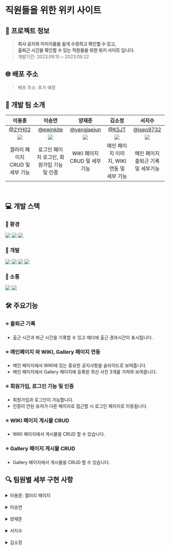 # 직원들을 위한 위키 사이트

## 💁 프로젝트 정보

> **회사 공지와 이미지들을 쉽게 수정하고 확인할 수 있고, <br>
> 출퇴근 시간을 확인할 수 있는 직원들을 위한 위키 사이트 입니다.** <br>
> 개발기간: 2023.09.15 ~ 2023.09.22
> <br>

## 🌐 배포 주소

> 배포 주소: 추가 예정
> <br>

## 🚖 개발 팀 소개

|                           이용훈                           |                           이승연                           |                          양재준                           |                           김소정                           |                          서지수                           |
| :--------------------------------------------------------: | :--------------------------------------------------------: | :-------------------------------------------------------: | :--------------------------------------------------------: | :-------------------------------------------------------: |
|             [@2YH02](https://github.com/2YH02)             |          [@ewinkite](https://github.com/ewinkite)          |       [@yangjaejun](https://github.com/yangjaejun)        |              [@KSJT](https://github.com/KSJT)              |         [@jseo9732](https://github.com/jseo9732)          |
| ![](https://avatars.githubusercontent.com/u/125336070?v=4) | ![](https://avatars.githubusercontent.com/u/139189610?v=4) | ![](https://avatars.githubusercontent.com/u/79828541?v=4) | ![](https://avatars.githubusercontent.com/u/118329943?v=4) | ![](https://avatars.githubusercontent.com/u/79249376?v=4) |
|              갤러리 페이지 CRUD 및 세부 기능               |        로그인 페이지 로그인, 회원가입 기능 및 인증         |               WIKI 페이지 CRUD 및 세부 기능               |         메인 페이지 이미지, WIKI 연동 및 세부 기능         |            메인 페이지 출퇴근 기록 및 세부기능            |

<br>

## 💻 개발 스택

### 🌙 환경

<img src="https://img.shields.io/badge/visualstudiocode-007ACC?style=for-the-badge&logo=visualstudiocode&logoColor=white"> <img src="https://img.shields.io/badge/git-F05032?style=for-the-badge&logo=git&logoColor=white"> <img src="https://img.shields.io/badge/github-181717?style=for-the-badge&logo=github&logoColor=white">

### 🌙 개발

<img src="https://img.shields.io/badge/REACT-61DAFB?style=for-the-badge&logo=react&logoColor=black"> <img src="https://img.shields.io/badge/firebase-FFCA28?style=for-the-badge&logo=firebase&logoColor=black"> <img src="https://img.shields.io/badge/vite-646CFF?style=for-the-badge&logo=vite&logoColor=white"> <img src="https://img.shields.io/badge/typescript-3178C6?style=for-the-badge&logo=typescript&logoColor=white">

### 🌙 소통

<img src="https://img.shields.io/badge/slack-4A154B?style=for-the-badge&logo=slack&logoColor=white"> <img src="https://img.shields.io/badge/notion-000000?style=for-the-badge&logo=notion&logoColor=white">
<br>

## 🛠️ 주요기능

### ⭐ 출퇴근 기록

- 출근 시간과 퇴근 시간을 기록할 수 있고 헤더에 출근 경과시간이 표시됩니다.

### ⭐ 메인페이지 와 WIKI, Gallery 페이지 연동

- 메인 페이지에서 WIKI에 있는 중요한 공지사항을 슬라이드로 보여줍니다.
- 메인 페이지에서 Gallery 페이지에 등록된 최신 사진 3개를 가져와 보여줍니다.

### ⭐ 회원가입, 로그인 기능 및 인증

- 회원가입과 로그인이 가능합니다.
- 인증이 안된 유저가 다른 페이지로 접근할 시 로그인 페이지로 이동됩니다.

### ⭐ WIKI 페이지 게시물 CRUD

- WIKI 페이지에서 게시물을 CRUD 할 수 있습니다.

### ⭐ Gallery 페이지 게시물 CRUD

- Gallery 페이지에서 게시물을 CRUD 할 수 있습니다.
  <br>

## 🔍 팀원별 세부 구현 사항

<details>
<summary>이용훈: 갤러리 페이지</summary>
<div markdown="1">

### 1. 카테고리 추가
#### 앨범 상위 카테고리 추가
![카테고리등록](https://github.com/toy-1/wiki/assets/125336070/41b35c67-9a33-42c8-8acd-368f4671acad)
```
💡 카테고리 편집에서 원하는 앨범 카테고리를 만들 수 있습니다.
카테고리를 생성하면 파이어베이스 데이터베이스에 생성 날짜와 고유한 ID 값을 가지고 저장이 됩니다.
```
### 2. 앨범 추가
#### 이미지들을 저장할 앨범 카테고리(폴더) 생성
![앨범등록](https://github.com/toy-1/wiki/assets/125336070/6efde1b1-d80a-4280-a531-b248e9eaa4da)
```
💡 카테고리 편집에서 원하는 앨범을 만들 수 있습니다. 앨범을 생성하면
파이어베이스 데이터베이스에 생성 날짜, 상위 카테고리 ID, ID 값을 가지고 저장이 됩니다.
```

</div>
</details>

<br>

<details>
<summary>이승연</summary>
<div markdown="1">

</div>
</details>

<br>

<details>
<summary>양재준</summary>
<div markdown="1">

</div>
</details>

<br>

<details>
<summary>서지수</summary>
<div markdown="1">

</div>
</details>

<br>

<details>
<summary>김소정</summary>
<div markdown="1">

</div>
</details>
